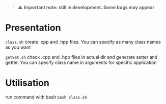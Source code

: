 > :warning: **Important note: still in development. Some bugs may appear**

# Presentation

`class.sh` create .cpp and .hpp files. You can specify as many class names as you want

`getSet.sh` check .cpp and .hpp files in actual dir and generate setter and getter. You can specify class name in arguments for specific application

# Utilisation

run command with bash ```bash class.sh```